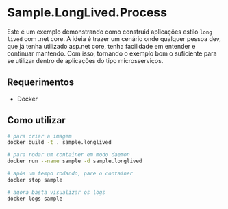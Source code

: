 # Sample.LongLived.Process

Este é um exemplo demonstrando como construid aplicações estilo `long lived` com .net core.
A ideia é trazer um cenário onde qualquer pessoa dev, que já tenha utilizado asp.net core, tenha facilidade em entender e continuar mantendo. 
Com isso, tornando o exemplo bom o suficiente para se utilizar dentro de aplicações do tipo microsserviços.

## Requerimentos
- Docker

## Como utilizar
```sh
# para criar a imagem
docker build -t . sample.longlived

# para rodar um container em modo daemon
docker run --name sample -d sample.longlived

# após um tempo rodando, pare o container
docker stop sample

# agora basta visualizar os logs
docker logs sample
```
